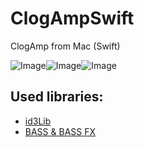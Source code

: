 # ClogAmpSwift
ClogAmp from Mac (Swift)

![Image](https://raw.githubusercontent.com/lunk22/ClogAmpSwift/master/ClogAmpSwift/Assets.xcassets/AppIconGreen.appiconset/Icon-256.png)![Image](https://raw.githubusercontent.com/lunk22/ClogAmpSwift/master/ClogAmpSwift/Assets.xcassets/AppIconRed.appiconset/Icon-256.png)![Image](https://raw.githubusercontent.com/lunk22/ClogAmpSwift/master/ClogAmpSwift/Assets.xcassets/AppIconYellow.appiconset/Icon-256.png)

## Used libraries:
- [id3Lib](http://id3lib.sourceforge.net/)
- [BASS & BASS FX](http://www.un4seen.com/)

